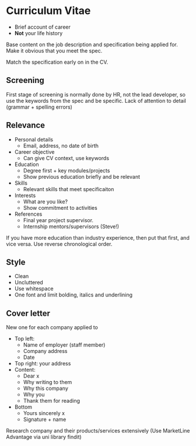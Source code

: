 # Curriculum Vitae
* Brief account of career
* **Not** your life history

Base content on the job description and specification being applied for. Make it obvious that you meet the spec.

Match the specification early on in the CV.

## Screening
First stage of screening is normally done by HR, not the lead developer, so use the keywords from the spec and be specific.
Lack of attention to detail (grammar + spelling errors)

## Relevance
* Personal details
	* Email, address, no date of birth
* Career objective
	* Can give CV context, use keywords
* Education
	* Degree first + key modules/projects
	* Show previous education briefly and be relevant
* Skills
	* Relevant skills that meet specificaiton
* Interests
	* What are you like?
	* Show commitment to activities
* References
	* Final year project supervisor.
	* Internship mentors/supervisors (Steve!)

If you have more education than industry experience, then put that first, and vice versa. Use reverse chronological order.

## Style
* Clean
* Uncluttered
* Use whitespace
* One font and limit bolding, italics and underlining

## Cover letter
New one for each company applied to

* Top left:
	* Name of employer (staff member)
	* Company address
	* Date
* Top right: your address
* Content:
	* Dear x
	* Why writing to them
	* Why this company
	* Why you
	* Thank them for reading
* Bottom
	* Yours sincerely x
	* Signature + name

Research company and their products/services extensively (Use MarketLine Advantage via uni library findit)
